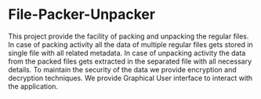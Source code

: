 # File-Packer-Unpacker
This project provide the facility of packing and unpacking the regular files.  In case of packing activity all the data of multiple regular files gets stored in single file with all related metadata.  In case of unpacking activity the data from the packed files gets extracted in the separated file with all necessary details. 
To maintain the security of the data we provide encryption and decryption techniques. 
We provide Graphical User interface to interact with the application. 

